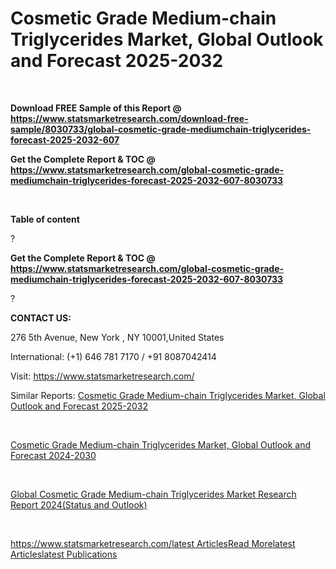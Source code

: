 <h1>Cosmetic Grade Medium-chain Triglycerides Market, Global Outlook and Forecast 2025-2032</h1><br/><p><strong>Download FREE Sample of this Report @ <a href="https://www.statsmarketresearch.com/download-free-sample/8030733/global-cosmetic-grade-mediumchain-triglycerides-forecast-2025-2032-607">https://www.statsmarketresearch.com/download-free-sample/8030733/global-cosmetic-grade-mediumchain-triglycerides-forecast-2025-2032-607</a></strong></p>
 
 
 
 <div><b>Get the Complete Report & TOC @ <a href="https://www.statsmarketresearch.com/global-cosmetic-grade-mediumchain-triglycerides-forecast-2025-2032-607-8030733">https://www.statsmarketresearch.com/global-cosmetic-grade-mediumchain-triglycerides-forecast-2025-2032-607-8030733</a></b></div>
 
 
 
 <p><br />
 
 <b>Table of content</b></p>
 
 
 
 <p>? </p>
 
 
 
 <div><b>Get the Complete Report & TOC @ <a href="https://www.statsmarketresearch.com/global-cosmetic-grade-mediumchain-triglycerides-forecast-2025-2032-607-8030733">https://www.statsmarketresearch.com/global-cosmetic-grade-mediumchain-triglycerides-forecast-2025-2032-607-8030733</a></b></div>
 
 
 
 <p>? </p>
 
 
 
 <p><b>CONTACT US:</b><br />
 
 276 5th Avenue, New York , NY 10001,United States<br />
 
 International: (+1) 646 781 7170 / +91 8087042414<br />
 
 Visit: <a href="https://www.statsmarketresearch.com/">https://www.statsmarketresearch.com/</a><br />
 
 Similar Reports: <a href="https://www.statsmarketresearch.com/global-cosmetic-grade-mediumchain-triglycerides-forecast-2025-2032-607-8030733">Cosmetic Grade Medium-chain Triglycerides Market, Global Outlook and Forecast 2025-2032 </a><br />
 
 <br />
 
 <a href="https://www.statsmarketresearch.com/global-cosmetic-grade-mediumchain-triglycerides-forecast-2025-2032-607-8030733">Cosmetic Grade Medium-chain Triglycerides Market, Global Outlook and Forecast 2024-2030</a><br />
 
 <br />
 
 <a href="https://www.statsmarketresearch.com/global-cosmetic-grade-mediumchain-triglycerides-forecast-2025-2032-607-8030733">Global Cosmetic Grade Medium-chain Triglycerides Market Research Report 2024(Status and Outlook)</a><br />
 
 <br />
 
 <a href="https://gyeongbokgung.com">https://www.statsmarketresearch.com/</a><a href="https://hallyeomaritime.com">latest Articles</a><a href="https://jingwansa.com">Read More</a><a href="https://nguoiviet.jp/">latest Articles</a><a href="https://www.intelmarketresearch.com/">latest Publications</a></p>